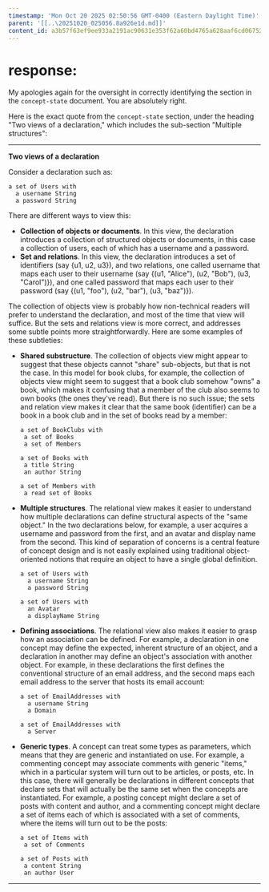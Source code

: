 ```yaml
---
timestamp: 'Mon Oct 20 2025 02:50:56 GMT-0400 (Eastern Daylight Time)'
parent: '[[..\20251020_025056.8a926e1d.md]]'
content_id: a3b57f63ef9ee933a2191ac90631e353f62a60bd4765a628aaf6cd06752897d8
---
```


# response:

My apologies again for the oversight in correctly identifying the section in the `concept-state` document. You are absolutely right.

Here is the exact quote from the `concept-state` section, under the heading "Two views of a declaration," which includes the sub-section "Multiple structures":

***

**Two views of a declaration**

Consider a declaration such as:

```
a set of Users with
  a username String
  a password String
```

There are different ways to view this:

* **Collection of objects or documents**. In this view, the declaration introduces a collection of structured objects or documents, in this case a collection of users, each of which has a username and a password.
* **Set and relations**. In this view, the declaration introduces a set of identifiers (say {u1, u2, u3}), and two relations, one called username that maps each user to their username (say {(u1, "Alice"), (u2, "Bob"), (u3, "Carol")}), and one called password that maps each user to their password (say {(u1, "foo"), (u2, "bar"), (u3, "baz")}).

The collection of objects view is probably how non-technical readers will prefer to understand the declaration, and most of the time that view will suffice. But the sets and relations view is more correct, and addresses some subtle points more straightforwardly. Here are some examples of these subtleties:

* **Shared substructure**. The collection of objects view might appear to suggest that these objects cannot "share" sub-objects, but that is not the case. In this model for book clubs, for example, the collection of objects view might seem to suggest that a book club somehow "owns" a book, which makes it confusing that a member of the club also seems to own books (the ones they've read). But there is no such issue; the sets and relation view makes it clear that the same book (identifier) can be a book in a book club and in the set of books read by a member:

  ```
  a set of BookClubs with
   a set of Books
   a set of Members

  a set of Books with
   a title String
   an author String	

  a set of Members with
   a read set of Books
  ```

* **Multiple structures**. The relational view makes it easier to understand how multiple declarations can define structural aspects of the "same object." In the two declarations below, for example, a user acquires a username and password from the first, and an avatar and display name from the second. This kind of separation of concerns is a central feature of concept design and is not easily explained using traditional object-oriented notions that require an object to have a single global definition.

  ```
  a set of Users with
    a username String
    a password String

  a set of Users with
    an Avatar
    a displayName String
  ```

* **Defining associations**. The relational view also makes it easier to grasp how an association can be defined. For example, a declaration in one concept may define the expected, inherent structure of an object, and a declaration in another may define an object's association with another object. For example, in these declarations the first defines the conventional structure of an email address, and the second maps each email address to the server that hosts its email account:

  ```
  a set of EmailAddresses with
    a username String
    a Domain

  a set of EmailAddresses with 
    a Server
  ```

* **Generic types**. A concept can treat some types as parameters, which means that they are generic and instantiated on use. For example, a commenting concept may associate comments with generic "items," which in a particular system will turn out to be articles, or posts, etc. In this case, there will generally be declarations in different concepts that declare sets that will actually be the same set when the concepts are instantiated. For example, a posting concept might declare a set of posts with content and author, and a commenting concept might declare a set of items each of which is associated with a set of comments, where the items will turn out to be the posts:

  ```
  a set of Items with
   a set of Comments

  a set of Posts with 
   a content String
   an author User
  ```

***
